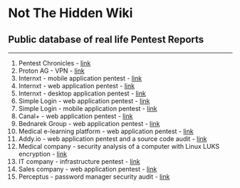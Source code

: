 # Not The Hidden Wiki

## Public database of real life Pentest Reports
-----

1. Pentest Chronicles - [link](https://www.securitum.com/pentest-chronicles.html)
2. Proton AG - VPN - [link](https://www.securitum.com/public-reports/securitum-protonvpn-nologs-20220330.pdf)
3. Internxt - mobile application pentest - [link](https://www.securitum.com/public-reports/internxt-mobile.pdf)
4. Internxt - web application pentest - [link](https://www.securitum.com/public-reports/internxt-web.pdf)
5. Internxt - desktop application pentest - [link](https://www.securitum.com/public-reports/internxt-desktop.pdf)
6. Simple Login - web application pentest - [link](https://www.securitum.com/public-reports/SimpleLogin_web.pdf)
7. Simple Login - mobile application pentest - [link](https://www.securitum.com/public-reports/SimpleLogin-android.pdf)
8. Canal+ - web application pentest - [link](https://cdn.sekurak.pl/Securitum_CANALPLUS_ICA_20211222_final_public_EN.pdf)
9. Bednarek Group - web application pentest - [link](https://www.securitum.com/public-reports/Securitum_Bednarek_WEB_EN.pdf)
10. Medical e-learning platform - web application pentest - [link](https://www.securitum.com/public-reports/Medical_e-learning_platform.pdf)
11. Addy.io - web application pentest and a source code audit - [link](https://www.securitum.com/public-reports/addy-io-security-audit.pdf)
12. Medical company - security analysis of a computer with Linux LUKS encryption - [link](https://www.securitum.com/public-reports/medical-company-en.pdf)
13. IT company - infrastructure pentest - [link](https://www.securitum.com/public-reports/it-company-infrastructure-en.pdf)
14. Sales company - web application pentest - [link](https://www.securitum.com/public-reports/sales-company-security-audit.pdf)
15. Perceptus - password manager security audit - [link](https://www.securitum.com/public-reports/ENG_Perceptus_Public_Report.pdf)
